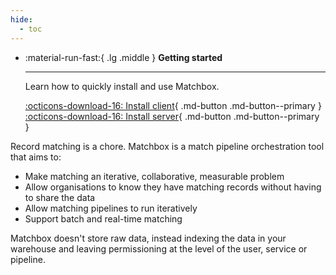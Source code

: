 ```yaml
---
hide:
  - toc
---
```


<div class="grid cards" markdown>

- :material-run-fast:{ .lg .middle } **Getting started**

    ---

    Learn how to quickly install and use Matchbox.

    [:octicons-download-16: Install client](./client/install.md){ .md-button .md-button--primary } [:octicons-download-16: Install server](./server/install.md){ .md-button .md-button--primary }

</div>

Record matching is a chore. Matchbox is a match pipeline orchestration tool that aims to:

* Make matching an iterative, collaborative, measurable problem
* Allow organisations to know they have matching records without having to share the data
* Allow matching pipelines to run iteratively
* Support batch and real-time matching 

Matchbox doesn't store raw data, instead indexing the data in your warehouse and leaving permissioning at the level of the user, service or pipeline. 
